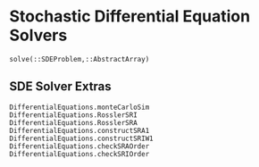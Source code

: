 # Stochastic Differential Equation Solvers

```@docs
solve(::SDEProblem,::AbstractArray)
```

## SDE Solver Extras

```@docs
DifferentialEquations.monteCarloSim
DifferentialEquations.RosslerSRI
DifferentialEquations.RosslerSRA
DifferentialEquations.constructSRA1
DifferentialEquations.constructSRIW1
DifferentialEquations.checkSRAOrder
DifferentialEquations.checkSRIOrder
```
